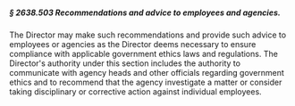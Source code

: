 ##### § 2638.503 Recommendations and advice to employees and agencies. #####

The Director may make such recommendations and provide such advice to employees or agencies as the Director deems necessary to ensure compliance with applicable government ethics laws and regulations. The Director's authority under this section includes the authority to communicate with agency heads and other officials regarding government ethics and to recommend that the agency investigate a matter or consider taking disciplinary or corrective action against individual employees.